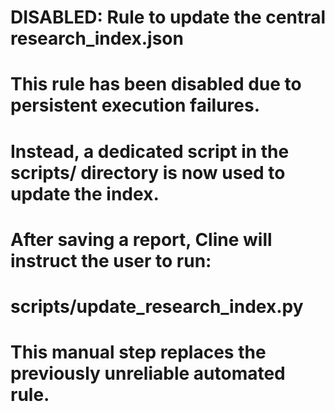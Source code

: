 # DISABLED: Rule to update the central research_index.json
# 
# This rule has been disabled due to persistent execution failures.
# Instead, a dedicated script in the scripts/ directory is now used to update the index.
# 
# After saving a report, Cline will instruct the user to run:
# scripts/update_research_index.py
# 
# This manual step replaces the previously unreliable automated rule.
